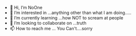 - 👋 Hi, I’m NoOne
- 👀 I’m interested in ...anything other than what I am doing.....
- 🌱 I’m currently learning ...how NOT to scream at people
- 💞️ I’m looking to collaborate on ...truth
- 📫 How to reach me ... You Can't....sorry

<!---
fearlessgirl23/fearlessgirl23 is a ✨ special ✨ repository because its `README.md` (this file) appears on your GitHub profile.
You can click the Preview link to take a look at your changes.
--->
